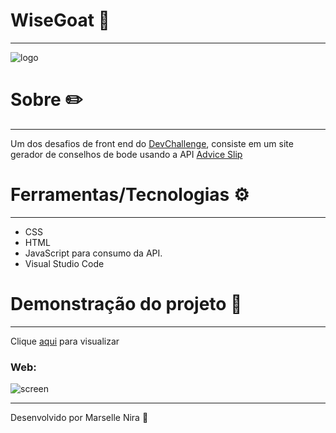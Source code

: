 # WiseGoat 🐐
---

![logo](https://user-images.githubusercontent.com/78499911/111703348-49969800-881c-11eb-9d41-ebf32db67a0c.jpg)

# Sobre ✏️
---
Um dos desafios de front end do [DevChallenge](https://www.devchallenge.com.br), consiste em um site gerador de conselhos de bode usando a API [Advice Slip](https://api.adviceslip.com)

# Ferramentas/Tecnologias ⚙️
---
* CSS
* HTML
* JavaScript para consumo da API.
* Visual Studio Code

# Demonstração do projeto 🔬
---
Clique [aqui](https://conselhosdobode.netlify.app/) para visualizar

### Web:
![screen](https://user-images.githubusercontent.com/78499911/111704108-61bae700-881d-11eb-862d-00f4435d6012.jpg)
	
---
Desenvolvido por Marselle Nira 🙋
